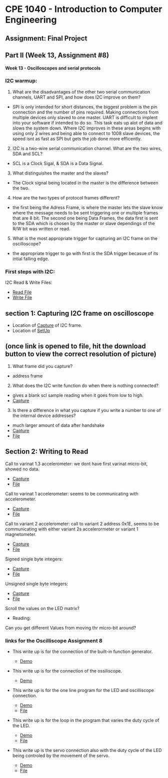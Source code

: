 # CPE 1040 - Introduction to Computer Engineering

## Assignment: Final Project

## Part II (Week 13, Assignment #8)

#### Week 13 - Oscilloscopes and serial protocols

### I2C warmup:
1. What are the disadvantages of the other two serial communication channels, UART and SPI, and how does I2C improve on them?
 - SPI is only intended for short distances, the biggest problem is the pin connection and the number of pins required. Making connections from multiple devices only slaved to one master.  UART is difficult to implent into your software if intended to do so.  This task eats up alot of data and slows the system down.  Where I2C improves in these areas begins with using only 2 wires and being able to connect to 1008 slave devices, the speed isnt as fast as SPI but gets the job done more efficently.
2. I2C is a two-wire serial communication channel. What are the two wires, SDA and SCL? 
 - SCL is a Clock Sigal, & SDA is a Data Signal.
3. What distinguishes the master and the slaves? 
 - The Clock signal being located in the master is the difference between the two.
4. How are the two types of protocol frames different?
 - the first being the Adress Frame, is where the master lets the slave know where the message needs to be sent triggering one or multiple frames that are 8 bit. The second one being Data Frames, the data first is sent to the SDA which is chosen by the master or slave dependings of the R/W bit was written or read.
5. What is the most appropriate trigger for capturing an I2C frame on the oscilloscope?
 - the appropriate trigger to go with first is the SDA trigger becasue of its intial falling edge.

### First steps with I2C:
I2C Read & Write Files:
- [Read File](i2cRead.js)
- [Write File](i2cWrite.js)

## section 1: Capturing I2C frame on oscilloscope
- Location of [Capture](Capture.jpg) of I2C frame. 
- Location of [SetUp](SetUp.jpg)

## (once link is opened to file, hit the download button to view the correct resolution of picture)
1. What frame did you capture?
- address frame
2. What does the I2C write function do when there is nothing connected?
- gives a blank scl sample reading when it goes from low to high.
- [Capture](writeSignal.jpg)
3. Is there a difference in what you capture if you write a number to one of the internal device addresses?
- much larger amount of data after handshake
- [Capture](writeToInternal.jpg)
- [File](writeInternalNumber.js)

## Section 2: Writing to Read 
Call to varinat 1.3 accelerometer: we dont have first varinat micro-bit, showed no data. 
- [Capture](1.3.jpg)
- [File](variant1.3.js)

Call to varinat 1 accelerometer: seems to be communicating with accelerometer.
- [Capture](variant1.jpg)
- [File](variant1.js)

Call to variant 2 accelerometer: call to variant 2 address 0x1E, seems to be communicating with either variant 2s accelerormeter or variant 1 magnetometer.
- [Capture](variant2.jpg)
- [File](variant2.js)

Signed single byte integers: 
- [Capture](signed.jpg)
- [File](signed.js)

Unsigned single byte integers: 
- [Capture](unsigned.jpg)
- [File](unsigned.js)

Scroll the values on the LED matrix?
 - Reading:

Can you get different Values from moving thr micro-bit around?

### links for the Oscilliscope Assignment 8
  - This write up is for the connection of the built-in function generator.
    - [Demo](http://imgur.com/gallery/hEh2QPw)
    
  - This write up is for the connection of the ossiliscope.
    - [Demo](http://imgur.com/gallery/7WLgX39)
   
  - This write up is for the one line program for the LED and oscilliscope connection.
    - [Demo](http://imgur.com/gallery/IUjgB4M)
    - [File](pws.js)
  
  - This write up is for the loop in the program that varies the duty cycle of the LED.
    - [Demo](http://imgur.com/gallery/I8iRtUu)
    - [File](pwCycle.js)
  
  - This write up is the servo connection also with the duty cycle of the LED being controled by the movement of the servo.
    - [Demo](http://imgur.com/gallery/RdFtBsm)
    - [File](servoOscilloscope.js)
 
 
 

  
